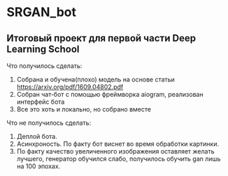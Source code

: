 # SRGAN_bot
## Итоговый проект для первой части Deep Learning School

Что получилось сделать:
1) Собрана и обучена(плохо) модель на основе статьи https://arxiv.org/pdf/1609.04802.pdf
2) Собран чат-бот с помощью фреймворка aiogram, реализован интерфейс бота
3) Все это хоть и локально, но собрано вместе

Что не получилось сделать:
1) Деплой бота.
2) Асинхроность. По факту бот виснет во время обработки картинки.
3) По факту качество увеличенного изображения оставляет желать лучшего, генератор обучился слабо, получилось обучить gan лишь на 100 эпохах.
